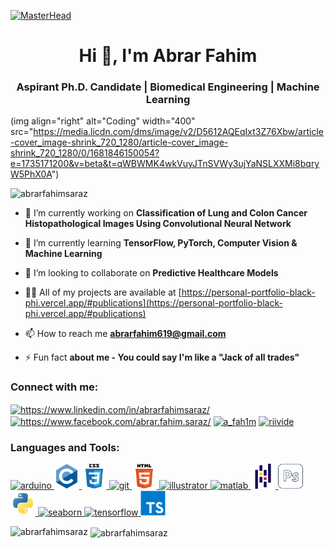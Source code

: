 [![MasterHead](https://i.ibb.co.com/kxfrrdc/Me111dical.gif)](class="center-image")




<h1 align="center">Hi 👋, I'm Abrar Fahim</h1>
<h3 align="center">Aspirant Ph.D. Candidate | Biomedical Engineering | Machine Learning</h3>

(img align="right" alt="Coding" width="400" src="https://media.licdn.com/dms/image/v2/D5612AQEqIxt3Z76Xbw/article-cover_image-shrink_720_1280/article-cover_image-shrink_720_1280/0/1681846150054?e=1735171200&v=beta&t=qWBWMK4wkVuyJTnSVWy3ujYaNSLXXMi8bqryW5PhX0A")
<p align="left"> 


<img src="https://komarev.com/ghpvc/?username=abrarfahimsaraz&label=Profile%20views&color=0e75b6&style=flat" alt="abrarfahimsaraz" /> </p>


- 🔭 I’m currently working on **Classification of Lung and Colon Cancer Histopathological Images Using Convolutional Neural Network**

- 🌱 I’m currently learning **TensorFlow, PyTorch, Computer Vision & Machine Learning**

- 👯 I’m looking to collaborate on **Predictive Healthcare Models**

- 👨‍💻 All of my projects are available at [https://personal-portfolio-black-phi.vercel.app/#publications](https://personal-portfolio-black-phi.vercel.app/#publications)

- 📫 How to reach me **abrarfahim619@gmail.com**

- ⚡ Fun fact **about me - You could say I'm like a "Jack of all trades"**

<h3 align="left">Connect with me:</h3>
<p align="left">
<a href="https://linkedin.com/in/https://www.linkedin.com/in/abrarfahimsaraz/" target="blank"><img align="center" src="https://raw.githubusercontent.com/rahuldkjain/github-profile-readme-generator/master/src/images/icons/Social/linked-in-alt.svg" alt="https://www.linkedin.com/in/abrarfahimsaraz/" height="30" width="40" /></a>
<a href="https://fb.com/https://www.facebook.com/abrar.fahim.saraz/" target="blank"><img align="center" src="https://raw.githubusercontent.com/rahuldkjain/github-profile-readme-generator/master/src/images/icons/Social/facebook.svg" alt="https://www.facebook.com/abrar.fahim.saraz/" height="30" width="40" /></a>
<a href="https://instagram.com/a_fah1m" target="blank"><img align="center" src="https://raw.githubusercontent.com/rahuldkjain/github-profile-readme-generator/master/src/images/icons/Social/instagram.svg" alt="a_fah1m" height="30" width="40" /></a>
<a href="https://discord.gg/riivide" target="blank"><img align="center" src="https://raw.githubusercontent.com/rahuldkjain/github-profile-readme-generator/master/src/images/icons/Social/discord.svg" alt="riivide" height="30" width="40" /></a>
</p>

<h3 align="left">Languages and Tools:</h3>
<p align="left"> <a href="https://www.arduino.cc/" target="_blank" rel="noreferrer"> <img src="https://cdn.worldvectorlogo.com/logos/arduino-1.svg" alt="arduino" width="40" height="40"/> </a> <a href="https://www.cprogramming.com/" target="_blank" rel="noreferrer"> <img src="https://raw.githubusercontent.com/devicons/devicon/master/icons/c/c-original.svg" alt="c" width="40" height="40"/> </a> <a href="https://www.w3schools.com/css/" target="_blank" rel="noreferrer"> <img src="https://raw.githubusercontent.com/devicons/devicon/master/icons/css3/css3-original-wordmark.svg" alt="css3" width="40" height="40"/> </a> <a href="https://git-scm.com/" target="_blank" rel="noreferrer"> <img src="https://www.vectorlogo.zone/logos/git-scm/git-scm-icon.svg" alt="git" width="40" height="40"/> </a> <a href="https://www.w3.org/html/" target="_blank" rel="noreferrer"> <img src="https://raw.githubusercontent.com/devicons/devicon/master/icons/html5/html5-original-wordmark.svg" alt="html5" width="40" height="40"/> </a> <a href="https://www.adobe.com/in/products/illustrator.html" target="_blank" rel="noreferrer"> <img src="https://www.vectorlogo.zone/logos/adobe_illustrator/adobe_illustrator-icon.svg" alt="illustrator" width="40" height="40"/> </a> <a href="https://www.mathworks.com/" target="_blank" rel="noreferrer"> <img src="https://upload.wikimedia.org/wikipedia/commons/2/21/Matlab_Logo.png" alt="matlab" width="40" height="40"/> </a> <a href="https://pandas.pydata.org/" target="_blank" rel="noreferrer"> <img src="https://raw.githubusercontent.com/devicons/devicon/2ae2a900d2f041da66e950e4d48052658d850630/icons/pandas/pandas-original.svg" alt="pandas" width="40" height="40"/> </a> <a href="https://www.photoshop.com/en" target="_blank" rel="noreferrer"> <img src="https://raw.githubusercontent.com/devicons/devicon/master/icons/photoshop/photoshop-line.svg" alt="photoshop" width="40" height="40"/> </a> <a href="https://www.python.org" target="_blank" rel="noreferrer"> <img src="https://raw.githubusercontent.com/devicons/devicon/master/icons/python/python-original.svg" alt="python" width="40" height="40"/> </a> <a href="https://seaborn.pydata.org/" target="_blank" rel="noreferrer"> <img src="https://seaborn.pydata.org/_images/logo-mark-lightbg.svg" alt="seaborn" width="40" height="40"/> </a> <a href="https://www.tensorflow.org" target="_blank" rel="noreferrer"> <img src="https://www.vectorlogo.zone/logos/tensorflow/tensorflow-icon.svg" alt="tensorflow" width="40" height="40"/> </a> <a href="https://www.typescriptlang.org/" target="_blank" rel="noreferrer"> <img src="https://raw.githubusercontent.com/devicons/devicon/master/icons/typescript/typescript-original.svg" alt="typescript" width="40" height="40"/> </a> </p>

<p><img align="left" src="https://github-readme-stats.vercel.app/api/top-langs?username=abrarfahimsaraz&show_icons=true&locale=en&layout=compact" alt="abrarfahimsaraz" /></p>

<p>&nbsp;<img align="center" src="https://github-readme-stats.vercel.app/api?username=abrarfahimsaraz&show_icons=true&locale=en" alt="abrarfahimsaraz" /></p>








